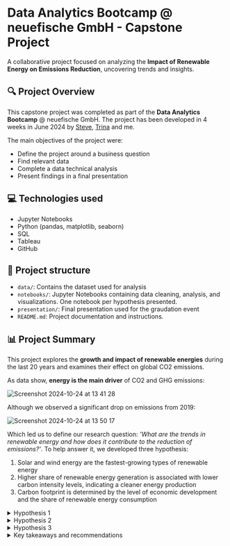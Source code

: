 # Data Analytics Bootcamp @ neuefische GmbH - Capstone Project

A collaborative project focused on analyzing the **Impact of Renewable Energy on Emissions Reduction**, uncovering trends and insights.

## 🔍 Project Overview 

This capstone project was completed as part of the **Data Analytics Bootcamp** @ neuefische GmbH. The project has been developed in 4 weeks in June 2024 by [Steve](https://github.com/Goal1803), [Trina](https://github.com/trinakohestani) and me. 

The main objectives of the project were:

- Define the project around a business question
- Find relevant data
- Complete a data technical analysis 
- Present findings in a final presentation

## 💻 Technologies used 

- Jupyter Notebooks
- Python (pandas, matplotlib, seaborn)
- SQL
- Tableau
- GitHub

## 📁 Project structure 

- `data/`: Contains the dataset used for analysis 
- `notebooks/`: Jupyter Notebooks containing data cleaning, analysis, and visualizations. One notebook per hypothesis presented. 
- `presentation/`: Final presentation used for the graudation event 
- `README.md`: Project documentation and instructions.

## 📊 Project Summary 

This project explores the **growth and impact of renewable energies** during the last 20 years and examines their effect on global CO2 emissions. 

As data show, **energy is the main driver** of CO2 and GHG emissions:

![Screenshot 2024-10-24 at 13 41 28](https://github.com/user-attachments/assets/39da959f-15b9-4087-b80a-56e39a23f71d)

Although we observed a significant drop on emissions from 2019:

![Screenshot 2024-10-24 at 13 50 17](https://github.com/user-attachments/assets/003d78ec-18bf-4835-9e8e-630a32adf9c4)

Which led us to define our research question: *'What are the trends in renewable energy and how does it contribute to the reduction of emissions?'*. To help answer it, we developed three hypothesis:

1. Solar and wind energy are the fastest-growing types of renewable energy
2. Higher share of renewable energy generation is associated with lower carbon intensity levels, indicating a cleaner energy production
3. Carbon footprint is determined by the level of economic development and the share of renewable energy consumption

<details> <summary>Hypothesis 1</summary>

**Solar and wind energy are the fastest-growing types of renewable energy**

Despite solar and wind energy having lower generation intensity,

![Screenshot 2024-10-24 at 14 41 33](https://github.com/user-attachments/assets/02af7a0e-a2af-4468-b40a-f107f77e3548)

their rapid growth of energy generation stands out from other renewable energy sources. 
 
![Screenshot 2024-10-24 at 14 44 13](https://github.com/user-attachments/assets/41f61d64-8f80-42b0-87d8-4b009a5d0f4b)

Those two are the most popular renewable energy sources due to their availability, scalibility and lower costs. Their environmental benefits and versatility make them preferred choices, accelerating their adoption in the renewable energy mix.

Therefore, we accept the first hypothesis: Solar and wind energy are the fastest-growing types of renewable energy ✅

When taking a closer look at the 15 countries with the lowest carbon intensity, we observed that the share of hydropower energy is significanty higher than other sources.

<img width="870" alt="Screenshot 2024-10-24 at 15 59 46" src="https://github.com/user-attachments/assets/52693c91-ef3e-4ebf-b015-a7567552ed44">

</details>

<details> <summary>Hypothesis 2</summary>

**Higher share of renewable energy generation is associated with lower carbon intensity levels, indicating a cleaner energy production**

Having observed the negative relationship between global carbon intensity and renewable energy generation share: 
   
<img width="554" alt="Screenshot 2024-10-24 at 14 58 03" src="https://github.com/user-attachments/assets/368a8ff6-0791-4e9d-bc28-aae9061a5d6a">

We calculated the following values:

- Correlation coefficient = **-0.81** 
- p-value = **< 0.001**
- R-Squared = **0.66**
- F-Statistic = **6739**

therefore, we can confirm that:

-    There is a **strong inverse relationship** between these two variables, meaning the higher the share of renewable energy generation, the lower are the carbon intensity levels
-    This correlation is **statistically significant**
-    **66% of the variability** in carbon intensity can be explained by the share of renewble energy generation, which suggests a moderately strong explanatory power
-    Indicates a very strong relationship in our analysis, explaining a substantial portion of the variance 

The second hypothesis is also accepted: Higher share of renewable energy generation is associated with lower carbon intensity levels, indicating a cleaner energy production ✅

</details>

<details> <summary>Hypothesis 3</summary>

**Carbon footprint is determined by the level of economic development and the share of renewable energy consumption**

Looking at the relationship between carbon footprint and GDP per capita,

!<img width="616" alt="Screenshot 2024-10-24 at 15 23 07" src="https://github.com/user-attachments/assets/59a8012f-fbb3-4bfb-a347-1648550c6292">

and the following calculations:

- Correlation coefficient = **0.69** 
- p-value = **< 0.001**

We confirm the **positive relationship** between carbon footrpint and GDP per Capita, being a **statistically significant**.

On the otherside, observing the relationship between carbon footprint and renewable energy consumption,

<img width="632" alt="Screenshot 2024-10-24 at 15 23 58" src="https://github.com/user-attachments/assets/2d77a52a-5358-49f9-ae89-2a5d1d145a03">

and the following calculations:

- Correlation coefficient = **-0.58** 
- p-value = **< 0.001**

We count on a **negative relationship** between carbon footrpint and renewable energy consumption, also being a **statistically significant**.

After performing a **regression model**, having carbon footprint as dependent variable and GDP per capita and share of renewable energy consumption as independent variables, the results are:

- R-Squared = **0.609**
- F-Statistic = **2283**

meaning that 60.9% of the variance in CO2 emissions per capita can be explained by the independent variables. 

However, with the aim of improving our model, two other variables were included as independent variables: industry share and energy intensity. With a more complete model we got the following results:

- R-Squared = **0.711**
- F-Statistic = **2283**

  

meaning that **71.1 % of the variability** in CO2 emissions per capita can be explained by the four independent variables: GDP per capita, renewable energy consumption, industry share and energy intensity, being significant to explain crbon footprint levels.

Therefore, we can also accept the third hypothesis: Carbon footprint is determined by the level of economic development and the share of renewable energy consumption ✅

</details>

<details> <summary>Key takeaways and recommendations</summary>

- Countries with **favorable weather conditions** should focus on solar and wind energy as their top choices​
- Countries with **water abundance** should focus on hydropower in their renewable energy mix
- It is advisable to prioritize other types of renewable energy sources and **diversify** their energy portfolio to prevent over-reliance on weather-dependent sources​
- Incentivize renewable energy sources and adopt measures to **improve energy efficiency** and diversify economies with a high industrial share
